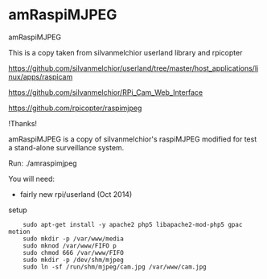 amRaspiMJPEG
============

amRaspiMJPEG


This is a copy taken from silvanmelchior userland library and rpicopter

https://github.com/silvanmelchior/userland/tree/master/host_applications/linux/apps/raspicam

https://github.com/silvanmelchior/RPi_Cam_Web_Interface

https://github.com/rpicopter/raspimjpeg

!Thanks!

amRaspiMJPEG is a copy of silvanmelchior's raspiMJPEG modified for test a stand-alone surveillance system.

Run:
./amraspimjpeg 

You will need:
- fairly new rpi/userland (Oct 2014)

setup

        sudo apt-get install -y apache2 php5 libapache2-mod-php5 gpac motion
        sudo mkdir -p /var/www/media
        sudo mknod /var/www/FIFO p
        sudo chmod 666 /var/www/FIFO
        sudo mkdir -p /dev/shm/mjpeg
        sudo ln -sf /run/shm/mjpeg/cam.jpg /var/www/cam.jpg
